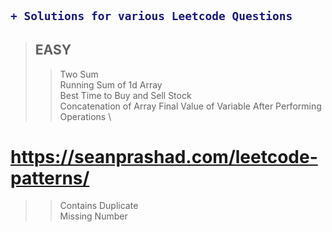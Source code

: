 <h2>

```diff

+ Solutions for various Leetcode Questions

```

</h2>



> ## EASY
>>  Two Sum \
>>  Running Sum of 1d Array \
>>  Best Time to Buy and Sell Stock \
>>  Concatenation of Array
>>  Final Value of Variable After Performing Operations \

# https://seanprashad.com/leetcode-patterns/
>>  Contains Duplicate \
>>   Missing Number

